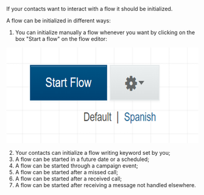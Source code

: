 If your contacts want to interact with a flow it should be initialized. 

 A flow can be initialized in different ways:

1. You can initialize manually a flow whenever you want by clicking on the box "Start a flow" on the flow editor:

 ![](/img/flow/startflow.png)

2. Your contacts can initialize a flow writing keyword set by you;
3. A flow can be started in a future date or a scheduled;
4. A flow can be started through a campaign event;
5. A flow can be started after a missed call;
6. A flow can be started after a received call;
7. A flow can be started after receiving a message not handled elsewhere.
